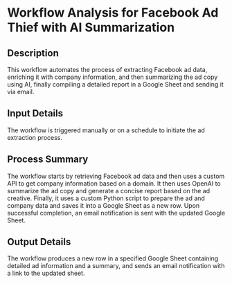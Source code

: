# Workflow Analysis for Facebook Ad Thief with AI Summarization

## Description
This workflow automates the process of extracting Facebook ad data, enriching it with company information, and then summarizing the ad copy using AI, finally compiling a detailed report in a Google Sheet and sending it via email.

## Input Details
The workflow is triggered manually or on a schedule to initiate the ad extraction process.

## Process Summary
The workflow starts by retrieving Facebook ad data and then uses a custom API to get company information based on a domain. It then uses OpenAI to summarize the ad copy and generate a concise report based on the ad creative. Finally, it uses a custom Python script to prepare the ad and company data and saves it into a Google Sheet as a new row. Upon successful completion, an email notification is sent with the updated Google Sheet.

## Output Details
The workflow produces a new row in a specified Google Sheet containing detailed ad information and a summary, and sends an email notification with a link to the updated sheet.
